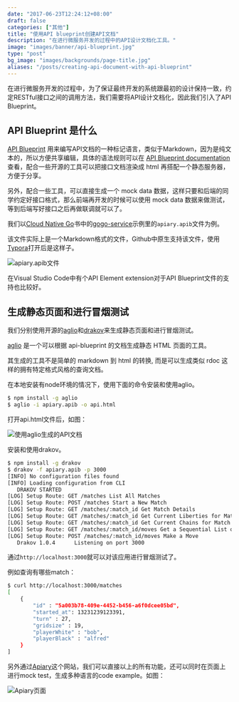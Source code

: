 ```yaml
---
date: "2017-06-23T12:24:12+08:00"
draft: false
categories: ["其他"]
title: "使用API blueprint创建API文档"
description: "在进行微服务开发的过程中的API设计文档化工具。"
image: "images/banner/api-blueprint.jpg"
type: "post"
bg_image: "images/backgrounds/page-title.jpg"
aliases: "/posts/creating-api-document-with-api-blueprint"
---
```


在进行微服务开发的过程中，为了保证最终开发的系统跟最初的设计保持一致，约定RESTful接口之间的调用方法，我们需要将API设计文档化，因此我们引入了API Blueprint。

## API Blueprint 是什么

[API Blueprint](https://apiblueprint.org/) 用来编写API文档的一种标记语言，类似于Markdown，因为是纯文本的，所以方便共享编辑，具体的语法规则可以在 [API Blueprint documentation](https://apiblueprint.org/documentation/) 查看，配合一些开源的工具可以把接口文档渲染成 html 再搭配一个静态服务器，方便于分享。

另外，配合一些工具，可以直接生成一个 mock data 数据，这样只要和后端的同学约定好接口格式，那么前端再开发的时候可以使用 mock data 数据来做测试，等到后端写好接口之后再做联调就可以了。

我们以[Cloud Native Go](https://jimmysong.io/cloud-native-go)书中的[gogo-service](https://github.com/rootsongjc/gogo-service)示例里的`apiary.apib`文件为例。

该文件实际上是一个Markdown格式的文件，Github中原生支持该文件，使用[Typora](https://typora.io)打开后是这样子。

![apiary.apib文件](https://res.cloudinary.com/jimmysong/image/upload/images/apiary-api-blueprint.jpg)

在Visual Studio Code中有个API Element extension对于API Blueprint文件的支持也比较好。

## 生成静态页面和进行冒烟测试

我们分别使用开源的[aglio](https://github.com/danielgtaylor/aglio)和[drakov](https://github.com/Aconex/drakov)来生成静态页面和进行冒烟测试。

[aglio](https://github.com/danielgtaylor/aglio) 是一个可以根据 api-blueprint 的文档生成静态 HTML 页面的工具。

其生成的工具不是简单的 markdown 到 html 的转换, 而是可以生成类似 rdoc 这样的拥有特定格式风格的查询文档。

在本地安装有node环境的情况下，使用下面的命令安装和使用aglio。

```bash
$ npm install -g aglio
$ aglio -i apiary.apib -o api.html
```

打开api.html文件后，如图：

![使用aglio生成的API文档](https://res.cloudinary.com/jimmysong/image/upload/images/api-blueprint-html.jpg)

安装和使用drakov。

```bash
$ npm install -g drakov
$ drakov -f apiary.apib -p 3000
[INFO] No configuration files found
[INFO] Loading configuration from CLI
   DRAKOV STARTED   
[LOG] Setup Route: GET /matches List All Matches
[LOG] Setup Route: POST /matches Start a New Match
[LOG] Setup Route: GET /matches/:match_id Get Match Details
[LOG] Setup Route: GET /matches/:match_id Get Current Liberties for Match
[LOG] Setup Route: GET /matches/:match_id Get Current Chains for Match
[LOG] Setup Route: GET /matches/:match_id/moves Get a Sequential List of All Moves Performed in a Match
[LOG] Setup Route: POST /matches/:match_id/moves Make a Move
   Drakov 1.0.4      Listening on port 3000
```

通过`http://localhost:3000`就可以对该应用进行冒烟测试了。

例如查询有哪些match：

```bash
$ curl http://localhost:3000/matches
[
    {
        "id" : "5a003b78-409e-4452-b456-a6f0dcee05bd",
        "started_at": 13231239123391,
        "turn" : 27,
        "gridsize" : 19,
        "playerWhite" : "bob",
        "playerBlack" : "alfred"
    }
]
```
另外通过[Apiary](https://apiary.io)这个网站，我们可以直接以上的所有功能，还可以同时在页面上进行mock test，生成多种语言的code example。如图：

![Apiary页面](https://res.cloudinary.com/jimmysong/image/upload/images/apiary-gogo-service.jpg)
